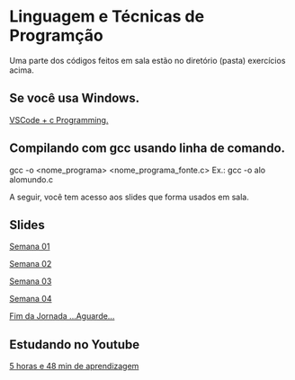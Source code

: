 # Linguagem e Técnicas de Programção
Uma parte dos códigos feitos em sala estão no diretório (pasta) exercícios acima.


## Se você usa Windows.
[VSCode + c Programming.](https://www.youtube.com/watch?v=Mook-z2uvpM)

## Compilando com gcc usando linha de comando.
gcc -o <nome_programa> <nome_programa_fonte.c>
Ex.: gcc -o alo alomundo.c

A seguir, você tem acesso aos slides que forma usados em sala.

## Slides
[Semana 01](https://docs.google.com/presentation/d/1Vr7u0_TocwgluPt3fIZ73sPQ33LqsXAC8ycHHmNqx5o/edit?usp=sharing)

[Semana 02](https://docs.google.com/presentation/d/1ixK4OuMlBa2W1mtpbQXy25Cuy0B6OJF3KMdWgl7X9n8/edit?usp=sharing)

[Semana 03](https://docs.google.com/presentation/d/1l8ml6UFX2KS6f7SiWdPZ2pr3aeuKDWxA6OufGL5sSkQ/edit?usp=sharing)

[Semana 04](https://docs.google.com/presentation/d/1k_fTuWz90a-Ud8ROnHNHCSKcxp_qhYdacoE7EK1OBB8/edit?usp=sharing)

[Fim da Jornada ...Aguarde...]()

## Estudando no Youtube
[5 horas e 48 min de aprendizagem](https://www.youtube.com/watch?v=ssJY5MDLjlo)

